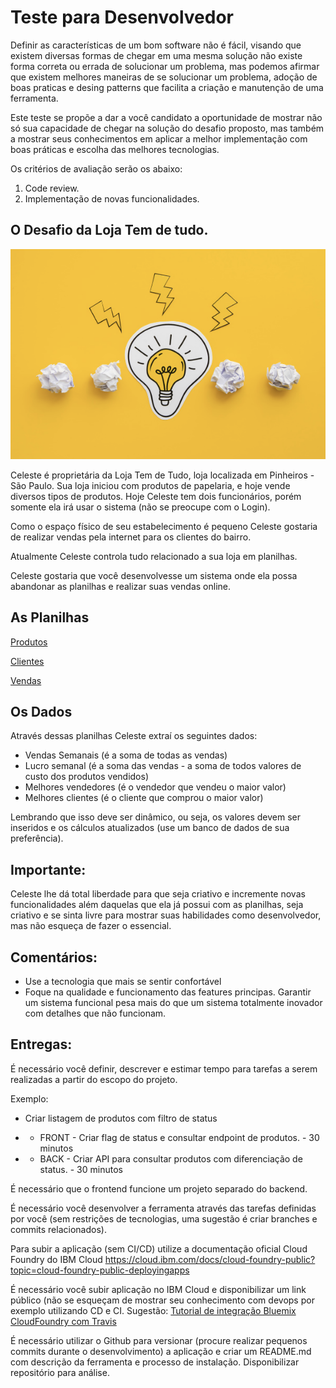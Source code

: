 # Teste para Desenvolvedor

Definir as características de um bom software não é fácil, visando que existem diversas formas de chegar em uma mesma solução não existe forma correta ou errada de solucionar um problema, mas podemos afirmar que existem melhores maneiras de se solucionar um problema, adoção de boas praticas e desing patterns que facilita a criação e manutenção de uma ferramenta. 

Este teste se propõe a dar a você candidato a oportunidade de mostrar não só sua capacidade de chegar na solução do desafio proposto, mas também a mostrar seus conhecimentos em aplicar a melhor implementação com boas práticas e escolha das melhores tecnologias. 

Os critérios de avaliação serão os abaixo:

1. Code review.
2. Implementação de novas funcionalidades. 

## O Desafio da Loja Tem de tudo.

![assets/imagem_capa.png](assets/imagem_capa.png)

Celeste é proprietária da Loja Tem de Tudo, loja localizada em Pinheiros - São Paulo. Sua loja iniciou com produtos de papelaria, e hoje vende diversos tipos de produtos. Hoje Celeste tem dois funcionários, porém somente ela irá usar o sistema (não se preocupe com o Login).

Como o espaço físico de seu estabelecimento é pequeno Celeste gostaria de realizar vendas pela internet para os clientes do bairro.

Atualmente Celeste controla tudo relacionado a sua loja em planilhas.

Celeste gostaria que você desenvolvesse um sistema onde ela possa abandonar as planilhas e realizar suas vendas online. 

## As Planilhas

[Produtos](assets/Produtos.csv)

[Clientes](assets/Clientes.csv)

[Vendas](assets/Vendas.csv)

## Os Dados

Através dessas planilhas Celeste extraí os seguintes dados:

- Vendas Semanais (é a soma de todas as vendas)
- Lucro semanal (é a soma das vendas - a soma de todos valores de custo dos produtos vendidos)
- Melhores vendedores (é o vendedor que vendeu o maior valor)
- Melhores clientes (é o cliente que comprou o maior valor)

Lembrando que isso deve ser dinâmico, ou seja, os valores devem ser inseridos e os cálculos atualizados (use um banco de dados de sua preferência).

## Importante:

Celeste lhe dá total liberdade para que seja criativo e incremente novas funcionalidades além daquelas que ela já possui com as planilhas, seja criativo e se sinta livre para mostrar suas habilidades como desenvolvedor, mas não esqueça de fazer o essencial.

## Comentários:
- Use a tecnologia que mais se sentir confortável
- Foque na qualidade e funcionamento das features principas. Garantir um sistema funcional pesa mais do que um sistema totalmente inovador com detalhes que não funcionam.

## Entregas:

É necessário você definir, descrever e estimar tempo para tarefas a serem realizadas a partir do escopo do projeto.

Exemplo:

- Criar listagem de produtos com filtro de status

- - FRONT - Criar flag de status e consultar endpoint de produtos. - 30 minutos

- - BACK - Criar API para consultar produtos com diferenciação de status. - 30 minutos

É necessário que o frontend funcione um projeto separado do backend.

É necessário você desenvolver a ferramenta através das tarefas definidas por você (sem restrições de tecnologias, uma sugestão é criar branches e commits relacionados).

Para subir a aplicação (sem CI/CD) utilize a documentação oficial Cloud Foundry do IBM Cloud https://cloud.ibm.com/docs/cloud-foundry-public?topic=cloud-foundry-public-deployingapps

É necessário você subir aplicação no IBM Cloud e disponibilizar um link público (não se esqueçam de mostrar seu conhecimento com devops por exemplo utilizando CD e CI. Sugestão: [Tutorial de integração Bluemix CloudFoundry com Travis](https://docs.travis-ci.com/user/deployment/bluemixcloudfoundry) 

É necessário utilizar o Github para versionar (procure realizar pequenos commits durante o desenvolvimento) a aplicação e criar um README.md com descrição da ferramenta e processo de instalação. Disponibilizar repositório para análise.
